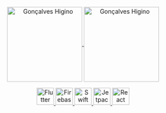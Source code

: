 <p align="center">
<a href="https://github.com/anuraghazra/github-readme-stats" title="Go to Source">
<img height=175 align="center" src="https://github-readme-stats.vercel.app/api?username=goncalveshigino&theme=maroongold" alt="Gonçalves Higino" />

<a href="https://github.com/anuraghazra/github-readme-stats" title="Go to Source">
<img height=175 align="center" src="https://github-readme-stats.vercel.app/api/top-langs/?username=goncalveshigino&layout=compact&theme=maroongold" alt="Gonçalves Higino" />
</p> 



<p align="center">
  <img title="Flutter" height="40" width="40" src="https://www.vectorlogo.zone/logos/flutterio/flutterio-icon.svg"/>
  <img title="Firebase" height="40" width="40" src="https://www.vectorlogo.zone/logos/firebase/firebase-icon.svg"/>
  <img title="Swift" height="40" width="40" src="https://www.vectorlogo.zone/logos/swift/swift-icon.svg"/>
  <img title="Jetpack Compose" height="40" width="40" src="https://www.vectorlogo.zone/logos/compose/compose-icon.svg"/>
  <img title="React" height="40" width="40" src="https://www.vectorlogo.zone/logos/reactjs/reactjs-ar21.svg"/>
</p>
